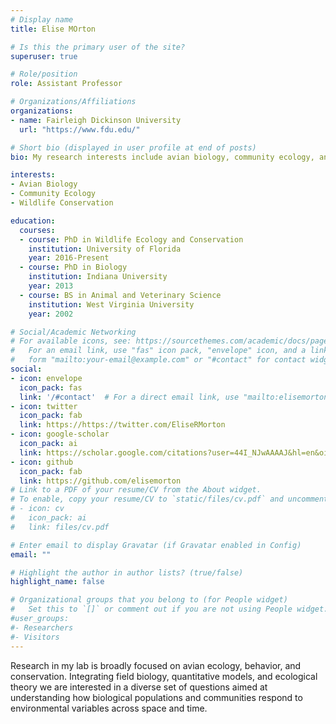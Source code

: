 ```yaml
---
# Display name
title: Elise MOrton

# Is this the primary user of the site?
superuser: true

# Role/position
role: Assistant Professor

# Organizations/Affiliations
organizations:
- name: Fairleigh Dickinson University
  url: "https://www.fdu.edu/"

# Short bio (displayed in user profile at end of posts)
bio: My research interests include avian biology, community ecology, and conservation

interests:
- Avian Biology
- Community Ecology
- Wildlife Conservation

education:
  courses:
  - course: PhD in Wildlife Ecology and Conservation
    institution: University of Florida
    year: 2016-Present
  - course: PhD in Biology
    institution: Indiana University
    year: 2013
  - course: BS in Animal and Veterinary Science
    institution: West Virginia University
    year: 2002

# Social/Academic Networking
# For available icons, see: https://sourcethemes.com/academic/docs/page-builder/#icons
#   For an email link, use "fas" icon pack, "envelope" icon, and a link in the
#   form "mailto:your-email@example.com" or "#contact" for contact widget.
social:
- icon: envelope
  icon_pack: fas
  link: '/#contact'  # For a direct email link, use "mailto:elisemorton@fdu.edu".
- icon: twitter
  icon_pack: fab
  link: https://https://twitter.com/EliseRMorton
- icon: google-scholar
  icon_pack: ai
  link: https://scholar.google.com/citations?user=44I_NJwAAAAJ&hl=en&oi=sra
- icon: github
  icon_pack: fab
  link: https://github.com/elisemorton
# Link to a PDF of your resume/CV from the About widget.
# To enable, copy your resume/CV to `static/files/cv.pdf` and uncomment the lines below.
# - icon: cv
#   icon_pack: ai
#   link: files/cv.pdf

# Enter email to display Gravatar (if Gravatar enabled in Config)
email: ""

# Highlight the author in author lists? (true/false)
highlight_name: false

# Organizational groups that you belong to (for People widget)
#   Set this to `[]` or comment out if you are not using People widget.
#user_groups:
#- Researchers
#- Visitors
---
```


Research in my lab is broadly focused on avian ecology, behavior, and conservation. Integrating field biology, quantitative models, and ecological theory we are interested in a diverse set of questions aimed at understanding how biological populations and communities respond to environmental variables across space and time.

